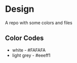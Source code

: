 # Design
A repo with some colors and files


## Color Codes
- white - #FAFAFA
- light grey - #eeeff1
